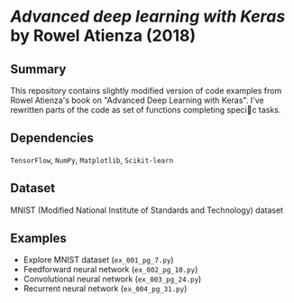 # _Advanced deep learning with Keras_ by Rowel Atienza (2018)

## Summary

This repository contains slightly modified version of code examples from Rowel Atienza's book on "Advanced Deep Learning with Keras". I've rewritten parts of the code as set of functions completing specic tasks.

## Dependencies

`TensorFlow`, `NumPy`, `Matplotlib`, `Scikit-learn`

## Dataset

MNIST (Modified National Institute of Standards and Technology) dataset

## Examples

- Explore MNIST dataset (`ex_001_pg_7.py`)
- Feedforward neural network (`ex_002_pg_10.py`)
- Convolutional neural network (`ex_003_pg_24.py`)
- Recurrent neural network (`ex_004_pg_31.py`)
